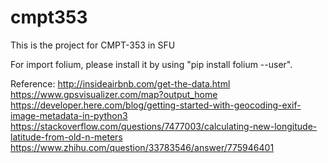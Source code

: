 # cmpt353

This is the project for CMPT-353 in SFU

For import folium, please install it by using "pip install folium --user".

Reference:
http://insideairbnb.com/get-the-data.html
https://www.gpsvisualizer.com/map?output_home
https://developer.here.com/blog/getting-started-with-geocoding-exif-image-metadata-in-python3
https://stackoverflow.com/questions/7477003/calculating-new-longitude-latitude-from-old-n-meters
https://www.zhihu.com/question/33783546/answer/775946401